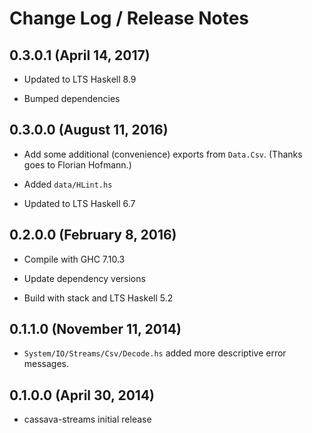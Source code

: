 # Change Log / Release Notes

## 0.3.0.1 (April 14, 2017)

  * Updated to LTS Haskell 8.9

  * Bumped dependencies

## 0.3.0.0 (August 11, 2016)

  * Add some additional (convenience) exports from `Data.Csv`. (Thanks
    goes to Florian Hofmann.)

  * Added `data/HLint.hs`

  * Updated to LTS Haskell 6.7

## 0.2.0.0 (February 8, 2016)

  * Compile with GHC 7.10.3

  * Update dependency versions

  * Build with stack and LTS Haskell 5.2

## 0.1.1.0 (November 11, 2014)

  * `System/IO/Streams/Csv/Decode.hs` added more descriptive error messages.

## 0.1.0.0 (April 30, 2014)

  * cassava-streams initial release
